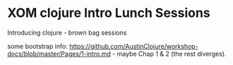 # XOM clojure Intro Lunch Sessions

Introducing clojure - brown bag sessions

some bootstrap info: https://github.com/AustinClojure/workshop-docs/blob/master/Pages/1-intro.md - maybe Chap 1 & 2 (the rest diverges).
